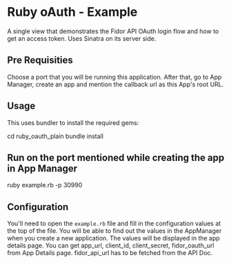 # Ruby oAuth - Example

A single view that demonstrates the Fidor API OAuth login flow and how to get 
an access token. Uses Sinatra on its server side.

## Pre Requisities

Choose a port that you will be running this application. After that, go to App Manager, create an app and mention the callback url as this App's root URL. 

## Usage

This uses bundler to install the required gems:

  cd ruby_oauth_plain
  bundle install
  
## Run on the port mentioned while creating the app in App Manager
  ruby example.rb -p 30990

## Configuration

You'll need to open the
`example.rb` file and fill in the configuration values at the top of the
file. You will be able to find out the values in the AppManager when you create
a new application. The values will be displayed in the app details page.
You can get app_url, client_id, client_secret, fidor_oauth_url from App Details page.
fidor_api_url has to be fetched from the API Doc.